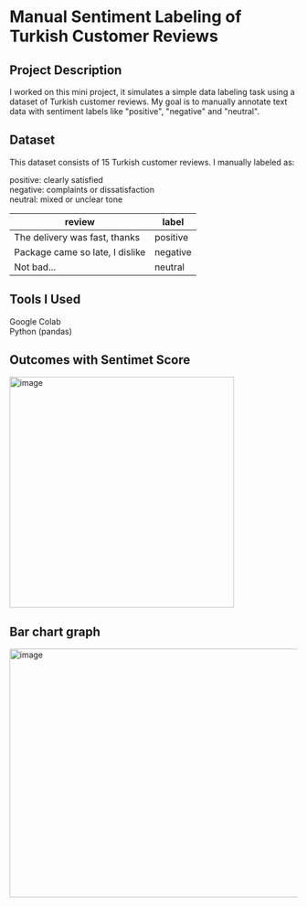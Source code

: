 # Manual Sentiment Labeling of Turkish Customer Reviews

## Project Description

I worked on this mini project, it simulates a simple data labeling task using a dataset of Turkish customer reviews.
My goal is to manually annotate text data with sentiment labels like "positive", "negative" and "neutral". 

## Dataset

This dataset consists of 15 Turkish customer reviews. I manually labeled as:

positive: clearly satisfied \
negative: complaints or dissatisfaction \
neutral: mixed or unclear tone

| review                              | label    |
| ----------------------------------- | -------- |
| The delivery was fast, thanks       | positive |
| Package came so late, I dislike     | negative |
| Not bad...                          | neutral  |

## Tools I Used

Google Colab \
Python (pandas)

## Outcomes with Sentimet Score

<img width="393" height="404" alt="image" src="https://github.com/user-attachments/assets/7f9d2d0c-6fe2-40a1-8022-fb6627e12cc1" />

## Bar chart graph

<img width="537" height="435" alt="image" src="https://github.com/user-attachments/assets/93e0ceba-888d-49fc-a916-008cce41f1ba" />



